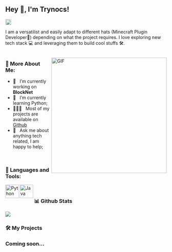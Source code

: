 ## Hey 👋, I'm Trynocs!
<a href='<https://discord.com/users/725785647834464368>'><img align='left' alt="discord" src="https://www.google.com/url?sa=i&url=https%3A%2F%2Ficons8.de%2Ficon%2F30998%2Fdiscord-logo&psig=AOvVaw1_yYFsDh353M5rfWMG28QP&ust=1726663830853000&source=images&cd=vfe&opi=89978449&ved=0CBEQjRxqFwoTCLCDkY6CyogDFQAAAAAdAAAAABAE" height='18px'/></a>
<br>

I am a versatilist and easily adapt to different hats (Minecraft Plugin Developer📱) depending on what the project requires. I love exploring new tech stack 💻 and leveraging them to build cool stuffs 🛠️. 
<br/>
<br/>

<img align="right" alt="GIF" src="https://raw.githubusercontent.com/rahul-jha98/rahul-jha98/main/techstack.gif" width="360px"/>
  
### 🧐 More About Me:

- 🔭 &nbsp; I’m currently working on **BlockNet**
- 🌱 &nbsp; I’m currently learning Python; 
- 👨🏻‍💻 &nbsp; Most of my projects are available on [Github](https://github.com/trynocs?tab=repositories)
- 💬 &nbsp; Ask me about anything tech related, I am happy to help;

<br>

### 🔨 Languages and Tools:
<a href="https://www.python.org" target="_blank"><img align="left" alt="Python" height ="42px" src="https://raw.githubusercontent.com/rahul-jha98/github_readme_icons/main/language_and_tools/square/python/python.svg"></a>
<a href="https://www.java.com" target="_blank"><img align="left" alt="Java" height ="42px" src="https://raw.githubusercontent.com/rahul-jha98/github_readme_icons/main/language_and_tools/square/java/java.svg"></a>
<br>


### 📊 Github Stats
<img align="left" src="https://stats-vpcks9055-trynocs-projects.vercel.app/api?username=trynocs&show_icons=true&hide_border=true"/>
  
</a>

<br>

### 🛠️ My Projects
### Coming soon...
